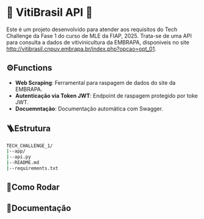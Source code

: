 # 🍇 VitiBrasil API 🍇
Este é um projeto desenvolvido para atender aos requisitos do Tech Challenge da Fase 1 do curso de MLE da FIAP, 2025.
Trata-se de uma API para consulta a dados de vitivinicultura da EMBRAPA, disponiveis no site  http://vitibrasil.cnpuv.embrapa.br/index.php?opcao=opt_01.


## ⚙️Functions
- **Web Scraping**: Ferramental para raspagem de dados do site da EMBRAPA.
- **Autenticação via Token JWT**: Endpoint de raspagem protegido por toke JWT.
- **Docuemntação**: Documentação automática com Swagger.  

## 🪜Estrutura
```bash
TECH_CHALLENGE_1/
|--app/
|--api.py
|--README.md
|--requirements.txt
```

## 🚂Como Rodar

## 🧻Documentação